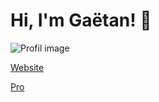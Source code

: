 # Hi, I'm Gaëtan! :metal:

![Profil image](https://github.com/gtcore902/profil-img.png)

[Website](https://www.gaetantremois.fr)

[Pro](https://www.insightweb.fr)
